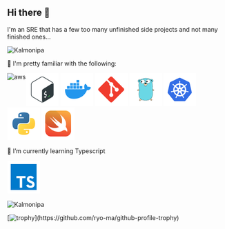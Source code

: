 ## Hi there 👋

I'm an SRE that has a few too many unfinished side projects and not many finished ones...

<p><img src="https://github-readme-stats.vercel.app/api/top-langs?username=Kalmonipa&show_icons=true&locale=en&layout=compact" alt="Kalmonipa" /> </p>

🧠 I'm pretty familiar with the following:
<p> <img align="left" src="icons/aws-icons.svg" alt="aws" /> <img src="https://github.com/z-alsamarai/README_icons/blob/main/language_and_tools/square/bash/bash-colored.png" alt="bash" /> <img src="https://github.com/z-alsamarai/README_icons/blob/main/language_and_tools/square/docker/docker.png" alt="docker" /> <img src="https://github.com/z-alsamarai/README_icons/blob/main/language_and_tools/square/git-scm/git-scm.png" alt="git" /> <img src="https://github.com/z-alsamarai/README_icons/blob/main/language_and_tools/square/go/go.png" alt="go" /> <img src="https://github.com/z-alsamarai/README_icons/blob/main/language_and_tools/square/kubernetes/kubernetes.png" alt="kubernetes" /> <img src="https://github.com/z-alsamarai/README_icons/blob/main/language_and_tools/square/python/python.png" alt="python" /> <img src="https://github.com/z-alsamarai/README_icons/blob/main/language_and_tools/square/swift/swift.png" alt="swift" /> </p>

🌱 I’m currently learning Typescript <p align="left"> <img src="https://github.com/z-alsamarai/README_icons/blob/main/language_and_tools/square/typescript/typescript.png" alt="typescript" /> </p>

<p align="left"> <img src="https://komarev.com/ghpvc/?username=Kalmonipa&label=Profile%20views&color=0e75b6&style=flat" alt="Kalmonipa" /> </p>

[![trophy](https://github-profile-trophy.vercel.app/?username=Kalmonipa&no-frame=true&margin-w=10&rank=-?)](https://github.com/ryo-ma/github-profile-trophy)

